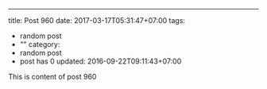 ---
title: Post 960
date: 2017-03-17T05:31:47+07:00
tags:
  - random post
  - ""
category:
  - random post
  - post has 0
updated: 2016-09-22T09:11:43+07:00

This is content of post 960